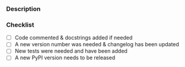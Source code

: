 ### Description


### Checklist
- [ ] Code commented & docstrings added if needed
- [ ] A new version number was needed & changelog has been updated
- [ ] New tests were needed and have been added
- [ ] A new PyPI version needs to be released